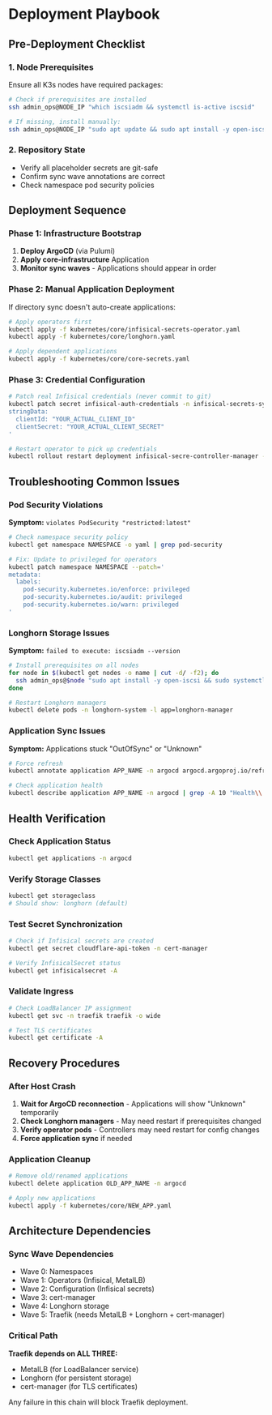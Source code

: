# Deployment Playbook

## Pre-Deployment Checklist

### 1. Node Prerequisites
Ensure all K3s nodes have required packages:
```bash
# Check if prerequisites are installed
ssh admin_ops@NODE_IP "which iscsiadm && systemctl is-active iscsid"

# If missing, install manually:
ssh admin_ops@NODE_IP "sudo apt update && sudo apt install -y open-iscsi nfs-common util-linux && sudo systemctl enable --now iscsid open-iscsi"
```

### 2. Repository State
- Verify all placeholder secrets are git-safe
- Confirm sync wave annotations are correct
- Check namespace pod security policies

## Deployment Sequence

### Phase 1: Infrastructure Bootstrap
1. **Deploy ArgoCD** (via Pulumi)
2. **Apply core-infrastructure** Application
3. **Monitor sync waves** - Applications should appear in order

### Phase 2: Manual Application Deployment
If directory sync doesn't auto-create applications:
```bash
# Apply operators first
kubectl apply -f kubernetes/core/infisical-secrets-operator.yaml
kubectl apply -f kubernetes/core/longhorn.yaml

# Apply dependent applications
kubectl apply -f kubernetes/core/core-secrets.yaml
```

### Phase 3: Credential Configuration
```bash
# Patch real Infisical credentials (never commit to git)
kubectl patch secret infisical-auth-credentials -n infisical-secrets-system --patch='
stringData:
  clientId: "YOUR_ACTUAL_CLIENT_ID"
  clientSecret: "YOUR_ACTUAL_CLIENT_SECRET"
'

# Restart operator to pick up credentials
kubectl rollout restart deployment infisical-secre-controller-manager -n infisical-secrets-system
```

## Troubleshooting Common Issues

### Pod Security Violations
**Symptom:** `violates PodSecurity "restricted:latest"`
```bash
# Check namespace security policy
kubectl get namespace NAMESPACE -o yaml | grep pod-security

# Fix: Update to privileged for operators
kubectl patch namespace NAMESPACE --patch='
metadata:
  labels:
    pod-security.kubernetes.io/enforce: privileged
    pod-security.kubernetes.io/audit: privileged
    pod-security.kubernetes.io/warn: privileged
'
```

### Longhorn Storage Issues
**Symptom:** `failed to execute: iscsiadm --version`
```bash
# Install prerequisites on all nodes
for node in $(kubectl get nodes -o name | cut -d/ -f2); do
  ssh admin_ops@$node "sudo apt install -y open-iscsi && sudo systemctl enable --now iscsid"
done

# Restart Longhorn managers
kubectl delete pods -n longhorn-system -l app=longhorn-manager
```

### Application Sync Issues
**Symptom:** Applications stuck "OutOfSync" or "Unknown"
```bash
# Force refresh
kubectl annotate application APP_NAME -n argocd argocd.argoproj.io/refresh=normal --overwrite

# Check application health
kubectl describe application APP_NAME -n argocd | grep -A 10 "Health\\|Sync"
```

## Health Verification

### Check Application Status
```bash
kubectl get applications -n argocd
```

### Verify Storage Classes
```bash
kubectl get storageclass
# Should show: longhorn (default)
```

### Test Secret Synchronization
```bash
# Check if Infisical secrets are created
kubectl get secret cloudflare-api-token -n cert-manager

# Verify InfisicalSecret status
kubectl get infisicalsecret -A
```

### Validate Ingress
```bash
# Check LoadBalancer IP assignment
kubectl get svc -n traefik traefik -o wide

# Test TLS certificates
kubectl get certificate -A
```

## Recovery Procedures

### After Host Crash
1. **Wait for ArgoCD reconnection** - Applications will show "Unknown" temporarily
2. **Check Longhorn managers** - May need restart if prerequisites changed
3. **Verify operator pods** - Controllers may need restart for config changes
4. **Force application sync** if needed

### Application Cleanup
```bash
# Remove old/renamed applications
kubectl delete application OLD_APP_NAME -n argocd

# Apply new applications
kubectl apply -f kubernetes/core/NEW_APP.yaml
```

## Architecture Dependencies

### Sync Wave Dependencies
- Wave 0: Namespaces
- Wave 1: Operators (Infisical, MetalLB) 
- Wave 2: Configuration (Infisical secrets)
- Wave 3: cert-manager
- Wave 4: Longhorn storage
- Wave 5: Traefik (needs MetalLB + Longhorn + cert-manager)

### Critical Path
**Traefik depends on ALL THREE:**
- MetalLB (for LoadBalancer service)
- Longhorn (for persistent storage)
- cert-manager (for TLS certificates)

Any failure in this chain will block Traefik deployment.